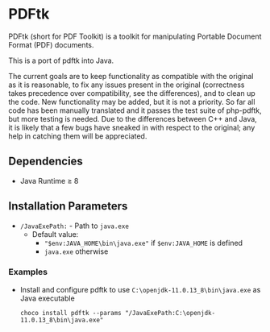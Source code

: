 # PDFtk
PDFtk (short for PDF Toolkit) is a toolkit for manipulating Portable Document Format (PDF) documents.

This is a port of pdftk into Java.

The current goals are to keep functionality as compatible with the original as it is reasonable, to fix any issues present in the original (correctness takes precedence over compatibility, see the differences), and to clean up the code. New functionality may be added, but it is not a priority. So far all code has been manually translated and it passes the test suite of php-pdftk, but more testing is needed. Due to the differences between C++ and Java, it is likely that a few bugs have sneaked in with respect to the original; any help in catching them will be appreciated.

## Dependencies
* Java Runtime ≥ 8

## Installation Parameters
* `/JavaExePath:` - Path to `java.exe`
    - Default value: 
        - `"$env:JAVA_HOME\bin\java.exe"` if `$env:JAVA_HOME` is defined
        - `java.exe` otherwise

### Examples
* Install and configure pdftk to use `C:\openjdk-11.0.13_8\bin\java.exe` as Java executable
    ```
    choco install pdftk --params "/JavaExePath:C:\openjdk-11.0.13_8\bin\java.exe"
    ```